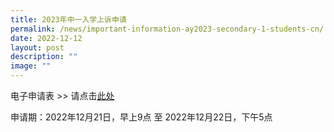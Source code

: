 ```yaml
---
title: 2023年中一入学上诉申请
permalink: /news/important-information-ay2023-secondary-1-students-cn/
date: 2022-12-12
layout: post
description: ""
image: ""
---
```

电子申请表 >> 请点击[此处](https://form.gov.sg/5fab4bb6799e13001130d9b3)

申请期：2022年12月21日，早上9点 至 2022年12月22日，下午5点
